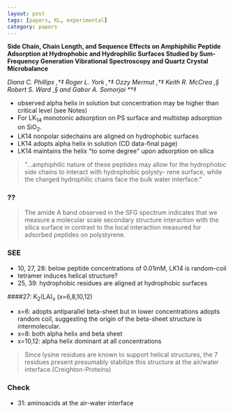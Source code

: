```yaml
---
layout: post
tags: [papers, KL, experimental]
category: papers
---
```


**Side Chain, Chain Length, and Sequence Effects on Amphiphilic Peptide Adsorption at Hydrophobic and Hydrophilic Surfaces Studied by Sum-Frequency Generation Vibrational Spectroscopy and Quartz Crystal Microbalance**

_Diana C. Phillips ,†‡ Roger L. York ,†‡ Ozzy Mermut ,†‡ Keith R. McCrea ,§ Robert S. Ward ,§ and Gabor A. Somorjai *†‡_

- observed alpha helix in solution but concentration may be higher than critical level (see Notes)
- For LK$_{14}$ monotonic adsorption on PS surface and multistep adsorption on SiO$_2$.
- LK14 nonpolar sidechains are aligned on hydrophobic surfaces
- LK14 adopts alpha helix in solution (CD data-final page)
- LK14 maintains the helix "to some degree" upon adsorption on silica

>"...amphiphilic nature of these peptides may allow for the
>hydrophobic side chains to interact with hydrophobic polysty-
>rene surface, while the charged hydrophilic chains face the bulk
>water interface."

### ??
>The amide A band observed in the SFG spectrum indicates that
>we measure a molecular scale secondary structure interaction
>with the silica surface in contrast to the local interaction
>measured for adsorbed peptides on polystyrene.

### SEE
- 10, 27, 28: below peptide concentrations of 0.01mM, LK14 is random-coil
- tetramer induces helical structure?
- 25, 39: hydrophobic residues are aligned at hydrophobic surfaces

####27: K$_2$(LA)$_x$ (x=6,8,10,12)
- x=6: adopts antiparallel beta-sheet but in lower concentrations adopts random coil, suggesting the origin of the beta-sheet structure is intermolecular.
- x=8: both alpha helix and beta sheet
- x=10,12: alpha helix dominant at all concentrations

>Since lysine residues are known to support helical structures, the 7 residues present presumably stabilize this structure at the air/water interface.(Creighton-Proteins)

### Check
- 31: aminoacids at the air-water interface

